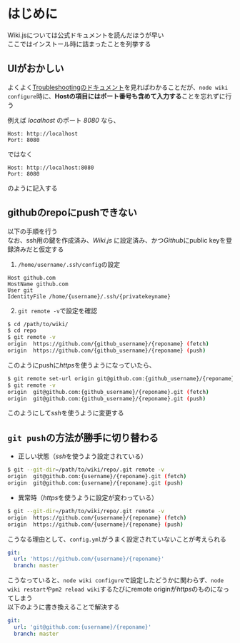 <!-- TITLE: Wiki.js インストール -->
<!-- SUBTITLE: インストール時に詰まったときに見るページ -->

# はじめに

Wiki.jsについては公式ドキュメントを読んだほうが早い  
ここではインストール時に詰まったことを列挙する

## UIがおかしい

よくよく[Troubleshootingのドキュメント](https://docs.requarks.io/wiki/troubleshooting)を見ればわかることだが、`node wiki configure`時に、**Hostの項目にはポート番号も含めて入力する**ことを忘れずに行う

例えば *localhost* のポート *8080* なら、

```
Host: http://localhost
Port: 8080
```

ではなく

```
Host: http://localhost:8080
Port: 8080
```

のように記入する

## githubのrepoにpushできない

以下の手順を行う  
なお、ssh用の鍵を作成済み、*Wiki.js* に設定済み、かつ*Github*にpublic keyを登録済みだと仮定する

1. `/home/username/.ssh/config`の設定  
```
Host github.com
HostName github.com
User git
IdentityFile /home/{username}/.ssh/{privatekeyname}
```

2. `git remote -v`で設定を確認  
```bash
$ cd /path/to/wiki/
$ cd repo
$ git remote -v
origin	https://github.com/{github_username}/{reponame} (fetch)
origin	https://github.com/{github_username}/{reponame} (push)
```  
このようにpushに*https*を使うようになっていたら、
```bash
$ git remote set-url origin git@github.com:{github_username}/{reponame}.git
$ git remote -v
origin	git@github.com:{github_username}/{reponame}.git (fetch)
origin	git@github.com:{github_username}/{reponame}.git (push)
```  
このようにして*ssh*を使うように変更する

## `git push`の方法が勝手に切り替わる

- 正しい状態（*ssh*を使うよう設定されている）

```bash
$ git --git-dir=/path/to/wiki/repo/.git remote -v
origin	git@github.com:{username}/{reponame}.git (fetch)
origin	git@github.com:{username}/{reponame}.git (push)
```

- 異常時（*https*を使うように設定が変わっている）

```bash
$ git --git-dir=/path/to/wiki/repo/.git remote -v
origin	https://github.com/{username}/{reponame} (fetch)
origin	https://github.com/{username}/{reponame} (push)
```

こうなる理由として、`config.yml`がうまく設定されていないことが考えられる

```yaml
git:
  url: 'https://github.com/{username}/{reponame}'
  branch: master
```

こうなっていると、`node wiki configure`で設定したどうかに関わらず、`node wiki restart`や`pm2 reload wiki`するたびにremote originが*https*のものになってしまう  
以下のように書き換えることで解決する

```yaml
git:
  url: 'git@github.com:{username}/{reponame}'
  branch: master
```

